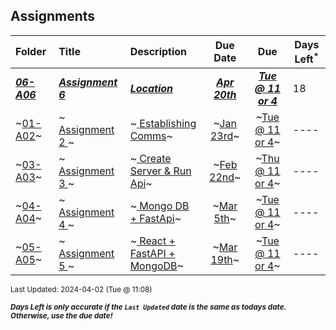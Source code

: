 ## Assignments

| Folder | Title | Description | Due Date | Due | Days Left<sup>*</sup> |
|:------|:------|:------|:-----:|:-----:|-----|
| ***<a href="https://github.com/rugbyprof/4443-5373-Mobile-Apps/tree/master/Assignments/06-A06">06-A06</a>*** | ***<a href="https://github.com/rugbyprof/4443-5373-Mobile-Apps/tree/master/Assignments/06-A06"> Assignment 6 </a>*** | ***<a href="https://github.com/rugbyprof/4443-5373-Mobile-Apps/tree/master/Assignments/06-A06"> Location</a>*** | ***<a href="https://github.com/rugbyprof/4443-5373-Mobile-Apps/tree/master/Assignments/06-A06">Apr 20th</a>*** | ***<a href="https://github.com/rugbyprof/4443-5373-Mobile-Apps/tree/master/Assignments/06-A06">Tue @ 11 or 4</a>*** | 18 |
| ~<a href="https://github.com/rugbyprof/4443-5373-Mobile-Apps/tree/master/Assignments/01-A02">01-A02</a>~ | ~<a href="https://github.com/rugbyprof/4443-5373-Mobile-Apps/tree/master/Assignments/01-A02"> Assignment 2 </a>~ | ~<a href="https://github.com/rugbyprof/4443-5373-Mobile-Apps/tree/master/Assignments/01-A02"> Establishing Comms</a>~ | ~<a href="https://github.com/rugbyprof/4443-5373-Mobile-Apps/tree/master/Assignments/01-A02">Jan 23rd</a>~ | ~<a href="https://github.com/rugbyprof/4443-5373-Mobile-Apps/tree/master/Assignments/01-A02">Tue @ 11 or 4</a>~ | ---- |
| ~<a href="https://github.com/rugbyprof/4443-5373-Mobile-Apps/tree/master/Assignments/03-A03">03-A03</a>~ | ~<a href="https://github.com/rugbyprof/4443-5373-Mobile-Apps/tree/master/Assignments/03-A03"> Assignment 3 </a>~ | ~<a href="https://github.com/rugbyprof/4443-5373-Mobile-Apps/tree/master/Assignments/03-A03"> Create Server & Run Api</a>~ | ~<a href="https://github.com/rugbyprof/4443-5373-Mobile-Apps/tree/master/Assignments/03-A03">Feb 22nd</a>~ | ~<a href="https://github.com/rugbyprof/4443-5373-Mobile-Apps/tree/master/Assignments/03-A03">Thu @ 11 or 4</a>~ | ---- |
| ~<a href="https://github.com/rugbyprof/4443-5373-Mobile-Apps/tree/master/Assignments/04-A04">04-A04</a>~ | ~<a href="https://github.com/rugbyprof/4443-5373-Mobile-Apps/tree/master/Assignments/04-A04"> Assignment 4 </a>~ | ~<a href="https://github.com/rugbyprof/4443-5373-Mobile-Apps/tree/master/Assignments/04-A04"> Mongo DB + FastApi</a>~ | ~<a href="https://github.com/rugbyprof/4443-5373-Mobile-Apps/tree/master/Assignments/04-A04">Mar 5th</a>~ | ~<a href="https://github.com/rugbyprof/4443-5373-Mobile-Apps/tree/master/Assignments/04-A04">Tue @ 11 or 4</a>~ | ---- |
| ~<a href="https://github.com/rugbyprof/4443-5373-Mobile-Apps/tree/master/Assignments/05-A05">05-A05</a>~ | ~<a href="https://github.com/rugbyprof/4443-5373-Mobile-Apps/tree/master/Assignments/05-A05"> Assignment 5 </a>~ | ~<a href="https://github.com/rugbyprof/4443-5373-Mobile-Apps/tree/master/Assignments/05-A05"> React + FastAPI + MongoDB</a>~ | ~<a href="https://github.com/rugbyprof/4443-5373-Mobile-Apps/tree/master/Assignments/05-A05">Mar 19th</a>~ | ~<a href="https://github.com/rugbyprof/4443-5373-Mobile-Apps/tree/master/Assignments/05-A05">Tue @ 11 or 4</a>~ | ---- |

<sup>Last Updated: 2024-04-02 (Tue @ 11:08)</sup> 

<sup>***Days Left is only accurate if the `Last Updated` date is the same as todays date. Otherwise, use the due date!***</sup> 